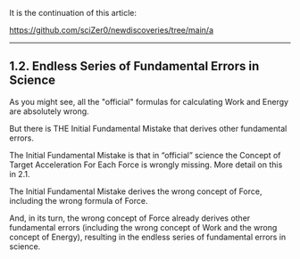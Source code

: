 It is the continuation of this article:

https://github.com/sciZer0/newdiscoveries/tree/main/a

_______

## 1.2. Endless Series of Fundamental Errors in Science

As you might see, all the "official" formulas for calculating Work and Energy are absolutely wrong.

But there is THE Initial Fundamental Mistake that derives other fundamental errors.

The Initial Fundamental Mistake is that in “official” science the Concept of Target Acceleration For Each Force is wrongly missing. More detail on this in 2.1.

The Initial Fundamental Mistake derives the wrong concept of Force, including the wrong formula of Force.

And, in its turn, the wrong concept of Force already derives other fundamental errors (including the wrong concept of Work and the wrong concept of Energy), resulting in the endless series of fundamental errors in science.




